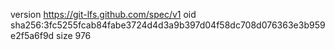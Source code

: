 version https://git-lfs.github.com/spec/v1
oid sha256:3fc5255fcab84fabe3724d4d3a9b397d04f58dc708d076363e3b959e2f5a6f9d
size 976
